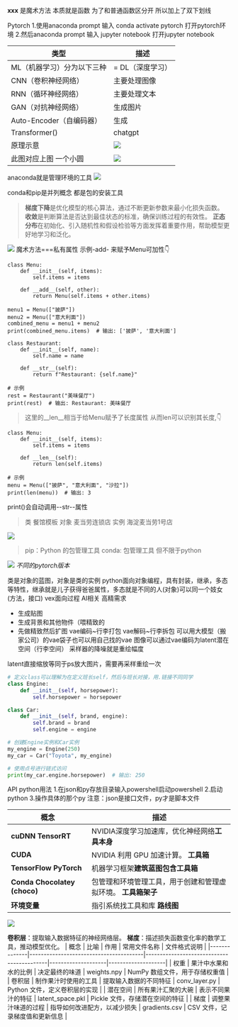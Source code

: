 __xxx__ 是魔术方法 本质就是函数 为了和普通函数区分开 所以加上了双下划线

Pytorch
1.使用anaconda prompt 输入 conda activate pytorch 打开pytorch环境
2.然后anaconda prompt 输入 jupyter notebook 打开jupyter notebook


|  类型        |  描述                   |
|-------------|------------------------|
|  ML（机器学习）分为以下三种 |  =  DL（深度学习）     |
|  CNN（卷积神经网络） |  主要处理图像        |
|  RNN（循环神经网络） |  主要处理文本        |
|  GAN（对抗神经网络） |  生成图片            |
|  Auto-Encoder（自编码器） |  生成            |
|  Transformer() |  chatgpt            |
| 原理示意| ![](d:/BaiduSyncdisk/DyVault/Notes/DeepLearn/images/2024-10-28-23-52-09p.png)|
|  此图对应上图 一个小圆 |![](d:/BaiduSyncdisk/DyVault/Notes/DeepLearn/images/2024-10-28-23-55-48p.png)  |

anaconda就是管理环境的工具
![](d:/BaiduSyncdisk/DyVault/Notes/DeepLearn/images/2024-10-28-23-44-05p.png)

conda和pip是并列概念 都是包的安装工具

>**梯度下降**是优化模型的核心算法，通过不断更新参数来最小化损失函数。
**收敛**是判断算法是否达到最佳状态的标准，确保训练过程的有效性。
**正态分布**在初始化、引入随机性和假设检验等方面发挥着重要作用，帮助模型更好地学习和泛化。

![](d:/BaiduSyncdisk/DyVault/Notes/DeepLearn/images/image-3p.png)
魔术方法===私有属性
示例-add- 来赋予Menu可加性👇
```
class Menu:
    def __init__(self, items):
        self.items = items

    def __add__(self, other):
        return Menu(self.items + other.items)

menu1 = Menu(["披萨"])
menu2 = Menu(["意大利面"])
combined_menu = menu1 + menu2
print(combined_menu.items)  # 输出: ['披萨', '意大利面']
```
```
class Restaurant:
    def __init__(self, name):
        self.name = name

    def __str__(self):
        return f"Restaurant: {self.name}"

# 示例
rest = Restaurant("美味餐厅")
print(rest)  # 输出: Restaurant: 美味餐厅
```

>这里的__len__相当于给Menu赋予了长度属性 从而len可以识别其长度,👇
```
class Menu:
    def __init__(self, items):
        self.items = items

    def __len__(self):   
        return len(self.items)

# 示例
menu = Menu(["披萨", "意大利面", "沙拉"])
print(len(menu))  # 输出: 3
```

print()会自动调用--str--属性

>类 餐馆模板
对象 麦当劳连锁店
实例 海淀麦当劳1号店


![](d:/BaiduSyncdisk/DyVault/Notes/DeepLearn/images/image-2p.png)

>pip：Python 的包管理工具
conda: 包管理工具 但不限于python

![](d:/BaiduSyncdisk/DyVault/Notes/DeepLearn/images/imagep.png)
*不同的pytorch版本*

类是对象的蓝图，对象是类的实例
python面向对象编程，具有封装，继承，多态等特性，继承就是儿子获得爸爸属性，多态就是不同的人(对象)可以同一个妓女(方法，接口)
vex面向过程
AI相关
高精需求
- 生成贴图
- 生成背景和其他物件（喂精致的
- 先做精致然后扩图
vae编码~行李打包
vae解码~行李拆包
可以用大模型（搬家公司）的vae袋子也可以用自己找的vae
图像可以通过vae编码为latent潜在空间（行李空间）
采样器的降噪就是重绘幅度

latent直接缩放等同于ps放大图片，需要再采样重绘一次


```Python
# 定义class可以理解为在定义班长self，然后与班长对接，用.链接不同同学
class Engine:
    def __init__(self, horsepower):
        self.horsepower = horsepower

class Car:
    def __init__(self, brand, engine):
        self.brand = brand
        self.engine = engine

# 创建Engine实例和Car实例
my_engine = Engine(250)
my_car = Car("Toyota", my_engine)

# 使用点号进行链式访问
print(my_car.engine.horsepower)  # 输出: 250
```

API python用法
1.在json和py存放目录输入powershell启动powershell 2.启动python 3.操作具体的那个py
注意：json是接口文件，py才是脚本文件



| **概念**        | **描述**                                           |
|-----------------|----------------------------------------------------|
| **cuDNN** **TensorRT**      | NVIDIA深度学习加速库，优化神经网络**工具本身**  |
| **CUDA**        | NVIDIA 利用 GPU 加速计算。 **工具箱**   |
| **TensorFlow** **PyTorch**  | 机器学习框架**建筑蓝图包含工具箱**    |
| **Conda**  **Chocolatey (choco)**     | 包管理和环境管理工具，用于创建和管理虚拟环境。 **工具箱架子**   |
| **环境变量**     | 指引系统找工具和库   **路线图** |




![](d:/BaiduSyncdisk/DyVault/Notes/DeepLearn/images/2024-12-31-15-14-44.png)


**卷积层**：提取输入数据特征的神经网络层。
**梯度**：描述损失函数变化率的数学工具，推动模型优化。
| 概念         | 比喻                                   | 作用                                      | 常用文件名称       | 文件格式说明       |
|--------------|----------------------------------------|-------------------------------------------|--------------------|--------------------|
| 权重         | 果汁中水果和水的比例                   | 决定最终的味道                            | weights.npy        | NumPy 数组文件，用于存储权重值 |
| 卷积层       | 制作果汁时使用的工具                   | 提取输入数据的不同特征                  | conv_layer.py      | Python 文件，定义卷积层的实现 |
| 潜在空间     | 所有果汁汇聚的大碗                     | 表示不同果汁的特征                       | latent_space.pkl    | Pickle 文件，存储潜在空间的特征 |
| 梯度         | 调整果汁味道的过程                     | 指导如何改进配方，以减少损失             | gradients.csv       | CSV 文件，记录梯度值和更新信息 |
